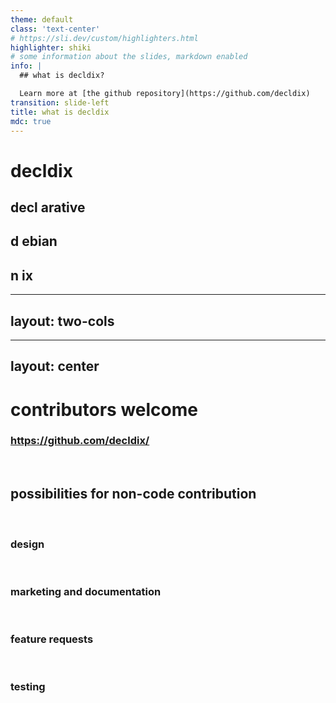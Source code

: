 ```yaml
---
theme: default
class: 'text-center'
# https://sli.dev/custom/highlighters.html
highlighter: shiki
# some information about the slides, markdown enabled
info: |
  ## what is decldix?

  Learn more at [the github repository](https://github.com/decldix)
transition: slide-left
title: what is decldix
mdc: true
---
```


# decldix

## decl arative

## d ebian

## n ix

<!--
What is decldix?
The name is an acronym put together from
declarative debian nix as these are the driving principles behind this project idea.
It is geared towards users who want reproducable debian based setups - workstations or servers. To archieve this, decldix is based on opiniated principles and workflows.
-->
---
layout: two-cols
---
<template v-slot:default>

# public git repository
### <mdi-github /> github for now
### <mdi-gitlab /> gitlab, gitea will follow
<br>

<!--
The vision is to provide the following features.
All the configuration is centered on a git repository which should be hosted on a public git repository provider as a kind of offsite backup.
-->
<v-click>

# onboarding experience
### <mdi-school-outline /> repository layout provided
### <mdi-help-circle-outline /> linting, helpfull errors
<br>
</v-click>
<!--
There is a low key onboarding experience with provided repository layout and linting. This makes the repositories comparable and one can learn from
the other.
-->
<v-click>

# secret management
### <mdi-security /> save for public repository
### <mdi-account-check /> easy to use
</v-click>

<!--
Secret management is included. This will be simple to use and therefore save.
-->

</template>

<template v-slot:right>

<v-click>

# multi host
### <mdi-server-outline /> manage servers
### <mdi-laptop /> and workstations
<br>
</v-click>
<!--
You won't define just one host and therefore a multi host approach makes it possible to define common and specific settings. A common usecase are firewall settings on severs versus workstations.
-->

<v-click>

# multi user
### <mdi-account-group /> manage users
### <mdi-laptop-account /> precisely
<br>
</v-click>

<!--
Or some users exist on every machine and others on specific ones. One user can have the same base configuration every machine and on top specific configuration per host.
-->

<v-click>

# modules
### <mdi-puzzle-outline /> enable and configure services
### <mdi-file-link-outline /> alternative to symlink
</v-click>
<!--
The prepared modules for service configuration utalize the native configuration methods of the respective service. These are mostly config files put in the right directory.
NixOS uses symlinks which cause issues with programs not expecting them.
To configure the services the modules expose options in a common scheme.
I hope there will be an active community to foster the growth of thoes modules.
-->

</template>

---
layout: center
---
# contributors welcome
### https://github.com/decldix/
<br>
<v-click>

## possibilities for non-code contribution
<br>

### design
<br>

### marketing and documentation
<br>

### feature requests
<br>

### testing
</v-click>
